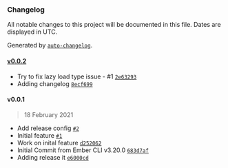 ### Changelog

All notable changes to this project will be documented in this file. Dates are displayed in UTC.

Generated by [`auto-changelog`](https://github.com/CookPete/auto-changelog).

#### [v0.0.2](https://github.com/Gavant/gavant-ember-tiny-mce/compare/v0.0.1...v0.0.2)

- Try to fix lazy load type issue - #1 [`2e63293`](https://github.com/Gavant/gavant-ember-tiny-mce/commit/2e6329341a53194758757b914b75533ad1e4fd29)
- Adding changelog [`8ecf699`](https://github.com/Gavant/gavant-ember-tiny-mce/commit/8ecf699614dc1daaebdb94c52fc2cdb1ab4fa6fa)

#### v0.0.1

> 18 February 2021

- Add release config [`#2`](https://github.com/Gavant/gavant-ember-tiny-mce/pull/2)
- Initial feature [`#1`](https://github.com/Gavant/gavant-ember-tiny-mce/pull/1)
- Work on inital feature [`d252062`](https://github.com/Gavant/gavant-ember-tiny-mce/commit/d252062e97d360878bbe861b1b87229cba6d6cfa)
- Initial Commit from Ember CLI v3.20.0 [`683d7af`](https://github.com/Gavant/gavant-ember-tiny-mce/commit/683d7af9a03203b0ea5f2bd460e93b8a3b4adb9e)
- Adding release it [`e6000cd`](https://github.com/Gavant/gavant-ember-tiny-mce/commit/e6000cd28f76f5ef50fae4028433974c17aa50f8)
